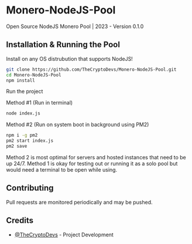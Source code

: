 # Monero-NodeJS-Pool
Open Source NodeJS Monero Pool | 2023 - Version 0.1.0


## Installation & Running the Pool

Install on any OS distrubution that supports NodeJS!

```bash
git clone https://github.com/TheCryptoDevs/Monero-NodeJS-Pool.git
cd Monero-NodeJS-Pool
npm install
```

Run the project

Method #1 (Run in terminal)

```bash
node index.js
```

Method #2 (Run on system boot in background using PM2)

```bash
npm i -g pm2
pm2 start index.js
pm2 save
```

Method 2 is most optimal for servers and hosted instances that need to be up 24/7. 
Method 1 is okay for testing out or running it as a solo pool but would need a terminal to be open while using.
    
## Contributing

Pull requests are monitored periodically and may be pushed.


## Credits

- [@TheCryptoDevs](https://www.github.com/thecryptodevs) - Project Development

